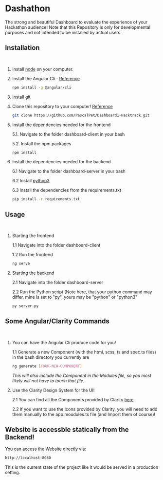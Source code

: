 # Dashathon

The strong and beautiful Dashboard to evaluate the experience of your Hackathon audience!
Note that this Repository is only for developmental purposes and not intended to be installed by actual users.

## Installation
<br/>

1. Install [node](https://nodejs.org/en/) on your computer.
2. Install the Angular Cli - [Reference](https://angular.io/cli)

    ```bash
    npm install -g @angular/cli
    ```

3. Install [git](https://github.com/git-guides/install-git)

4. Clone this repository to your computer! [Reference](https://git-scm.com/book/en/v2/Git-Basics-Getting-a-Git-Repository)

    ```bash
    git clone https://github.com/PascalPet/Dashboard1-Hacktrack.git
    ```

5. Install the dependencies needed for the frontend

    5.1. Navigate to the folder dashboard-client in your bash

    5.2. Install the npm packages

    ```bash
    npm install 
    ```

6. Install the dependencies needed for the backend

    6.1 Navigate to the folder dashboard-server in your bash

    6.2 Install [python3](https://www.python.org/downloads/)

    6.3 Install the dependencies from the requirements.txt

    ```bash
    pip install -r requirements.txt
    ```

## Usage
<br/>

1. Starting the frontend

    1.1 Navigate into the folder dashboard-client

    1.2 Run the frontend

    ```bash
    ng serve
    ```

2. Starting the backend

    2.1 Navigate into the folder dashboard-server

    2.2 Run the Python script (Note here, that your python command may differ, mine is set to "py", yours may be "python" or "python3"

    ```bash
    py server.py
    ```

## Some Angular/Clarity Commands
<br/>

1. You can have the Angular Cli produce code for you!

    1.1 Generate a new Component (with the html, scss, ts and spec.ts files) in the bash directory you currently are

    ```bash
    ng generate [YOUR-NEW-COMPONENT]
    ```

    *This will also include the Component in the Modules file, so you most likely will not have to touch that file.*

2. Use the Clarity Design System for the UI!

    2.1 You can find all the Components provided by Clarity [here](https://clarity.design/angular-components/)

    2.2 If you want to use the Icons provided by Clarity, you will need to add them manually to the app.moudules.ts file (and Import them of course)!

## Website is accessble statically from the Backend!

You can access the Website directly via:

```bash
http://localhost:8080
```

This is the current state of the project like it would be served in a production setting.